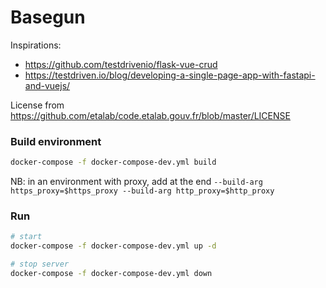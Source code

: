 # Basegun

Inspirations:
- https://github.com/testdrivenio/flask-vue-crud
- https://testdriven.io/blog/developing-a-single-page-app-with-fastapi-and-vuejs/

License from https://github.com/etalab/code.etalab.gouv.fr/blob/master/LICENSE

### Build environment
```bash
docker-compose -f docker-compose-dev.yml build
```
NB: in an environment with proxy, add at the end `--build-arg https_proxy=$https_proxy --build-arg http_proxy=$http_proxy`

### Run
```bash
# start
docker-compose -f docker-compose-dev.yml up -d

# stop server
docker-compose -f docker-compose-dev.yml down
```
